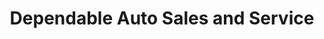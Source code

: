 ---
title: "Dependable Auto Sales and Service"
url: /binghamton/dependable-auto-sales-and-service/
shop: car
---